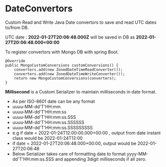 # DateConvertors

Custom Read and Write Java Date convertors to save and read UTC dates to/from DB.

UTC date : **2022-01-27T20:06:48.000Z** will be saved in DB as **2022-01-27T20:06:48.000+00:00**


To register convertors with Mongo DB with spring Boot.

	@Override
	public MongoCustomConversions customConversions() {
	    converters.add(new ZonedDateTimeReadConverter());
	    converters.add(new ZonedDateTimeWriteConverter());
	    return new MongoCustomConversions(converters);
	}

**Millisecond**  is a  Custom Serializer to maintain milliseconds in date format.
 *  As per ISO-8601 date can be any format 
 *  uuuu-MM-dd'T'HH:mm
 *  uuuu-MM-dd'T'HH:mm:ss
*   uuuu-MM-dd'T'HH:mm:ss.SSS
*   uuuu-MM-dd'T'HH:mm:ss.SSSSSS
*   uuuu-MM-dd'T'HH:mm:ss.SSSSSSSSS
*   e.g if date = 2022-01-24T12:00:00.000+00:00 , output from date instant class would be 2022-01-24T12:00
*   if date = 2022-01-27T20:06:48.000+00:00, output would be 2022-01-27T20:06:48
*   Below Serializer takes care of formatting date to format yyyy-MM-dd'T'HH:mm:ss.SSS and appending 3digit milliseconds if all zero.
